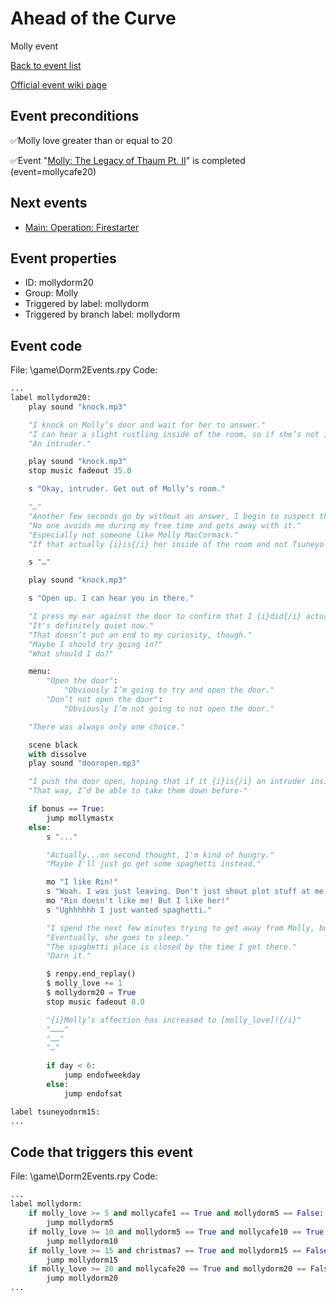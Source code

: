 # Ahead of the Curve
Molly event

[Back to event list](./../)

[Official event wiki page](https://lessonsinlove.wiki/index.php?title=Special%3ASearch&search=mollydorm20&go=Go)



## Event preconditions
✅Molly love greater than or equal to 20

✅Event "[Molly: The Legacy of Thaum Pt. II](./mollycafe20.md)" is completed (event=mollycafe20)



## Next events
* [Main: Operation: Firestarter](./day318.md)

## Event properties
* ID: mollydorm20
* Group: Molly
* Triggered by label: mollydorm
* Triggered by branch label: mollydorm

## Event code
File: \game\Dorm2Events.rpy
Code:
```python
...
label mollydorm20:
    play sound "knock.mp3"

    "I knock on Molly’s door and wait for her to answer."
    "I can hear a slight rustling inside of the room, so if she’s not in there it’s either Tsuneyo or..."
    "An intruder."

    play sound "knock.mp3"
    stop music fadeout 35.0

    s "Okay, intruder. Get out of Molly’s room."

    "…"
    "Another few seconds go by without an answer, I begin to suspect that either Molly has her headphones on or is just knowingly avoiding me for some reason."
    "No one avoids me during my free time and gets away with it."
    "Especially not someone like Molly MacCormack."
    "If that actually {i}is{/i} her inside of the room and not Tsuneyo or an intruder."

    s "…"

    play sound "knock.mp3"

    s "Open up. I can hear you in there."

    "I press my ear against the door to confirm that I {i}did{/i} actually hear something moments ago...and I can’t really tell if I did or not."
    "It's definitely quiet now."
    "That doesn’t put an end to my curiosity, though."
    "Maybe I should try going in?"
    "What should I do?"

    menu:
        "Open the door":
            "Obviously I’m going to try and open the door."
        "Don’t not open the door":
            "Obviously I’m not going to not open the door."

    "There was always only one choice."

    scene black
    with dissolve
    play sound "dooropen.mp3"

    "I push the door open, hoping that if it {i}is{/i} an intruder inside that they also happen to be wearing headphones for some mysterious reason."
    "That way, I’d be able to take them down before-"

    if bonus == True:
        jump mollymastx
    else:
        s "..."

        "Actually...on second thought, I'm kind of hungry."
        "Maybe I'll just go get some spaghetti instead."

        mo "I like Rin!"
        s "Woah. I was just leaving. Don't just shout plot stuff at me."
        mo "Rin doesn't like me! But I like her!"
        s "Ughhhhhh I just wanted spaghetti."

        "I spend the next few minutes trying to get away from Molly, but she is Molly so it is hard."
        "Eventually, she goes to sleep."
        "The spaghetti place is closed by the time I get there."
        "Darn it."

        $ renpy.end_replay()
        $ molly_love += 1
        $ mollydorm20 = True
        stop music fadeout 8.0

        "{i}Molly’s affection has increased to [molly_love]!{/i}"
        "………"
        "……"
        "…"

        if day < 6:
            jump endofweekday
        else:
            jump endofsat

label tsuneyodorm15:
...
```

## Code that triggers this event
File: \game\Dorm2Events.rpy
Code:
```python
...
label mollydorm:
    if molly_love >= 5 and mollycafe1 == True and mollydorm5 == False:
        jump mollydorm5
    if molly_love >= 10 and mollydorm5 == True and mollycafe10 == True and mollydorm10 == False:
        jump mollydorm10
    if molly_love >= 15 and christmas7 == True and mollydorm15 == False:
        jump mollydorm15
    if molly_love >= 20 and mollycafe20 == True and mollydorm20 == False:
        jump mollydorm20
...
```